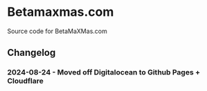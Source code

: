 # Betamaxmas.com

Source code for BetaMaXMas.com

## Changelog

### 2024-08-24 - Moved off Digitalocean to Github Pages + Cloudflare